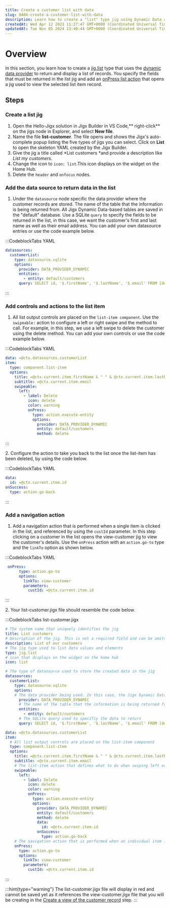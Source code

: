 ```yaml
---
title: Create a customer list with data
slug: 0A0X-create-a-customer-list-with-data
description: Learn how to create a "list" type jig using Dynamic Data and effectively display a list of records. Our comprehensive document outlines easy-to-follow steps to help you create the jig, add a data source, configure controls and actions for each list item, 
createdAt: Wed Apr 12 2023 11:27:47 GMT+0000 (Coordinated Universal Time)
updatedAt: Tue Nov 05 2024 13:40:44 GMT+0000 (Coordinated Universal Time)
---
```


# Overview

In this section, you learn how to create a [jig.list]() type that uses the [dynamic data provider](<./../../../Building Apps with Jigx/Data/Data Providers/Dynamic Data.md>) to return and display a list of records. You specify the fields that must be returned in the list jig and add an [onPress list action]() that opens a jig used to view the selected list item record.&#x20;

## Steps

### Create a list jig

1. Open the Hello-Jigx solution in Jigx Builder in VS Code,** right-click** on the jigs node in Explorer, and select **New file**.
2. Name the file **list-customer**. The file opens and shows the Jigx's auto-complete popup listing the five types of jigs you can select. Click on **List** to open the skeleton YAML created by the Jigx Builder.   &#x20;
3. Give the jig a title called *List customers *and provide a description like *List my customers*.&#x20;
4. Change the icon to `icon: list`.This icon displays on the widget on the Home Hub.
5. Delete the `header` and `onfocus` nodes.

### Add the data source to return data in the list

1. Under the `datasource` node specific the data provider where the customer records are stored. The name of the table that the information is being returned from. All Jigx Dynamic Data-based tables are saved in the "default" database.  Use a SQLite `query` to specify the fields to be returned in the list, in this case, we want the customer's first and last name as well as their email address.  You can add your own datasource entries or use the code example below.

:::CodeblockTabs
YAML

```yaml
datasources:
  customerList: 
    type: datasource.sqlite
    options:
      provider: DATA_PROVIDER_DYNAMIC
      entities:
        - entity: default/customers  
      query: SELECT id, '$.firstName', '$.lastName', '$.email' FROM [default/customers] 
```
:::

### Add controls and actions to the list item

1. &#x20;All list output controls are placed on the `list-item component`.  Use the `swipeable:` action to configure a left or right swipe and the method to call. For example, in this step, we use a left swipe to delete the customer using the delete method. You can add your own controls or use the code example below.

:::CodeblockTabs
YAML

```yaml
data: =@ctx.datasources.customerList
item:
  type: component.list-item
  options:
    title: =@ctx.current.item.firstName & " " & @ctx.current.item.lastName 
    subtitle: =@ctx.current.item.email
    swipeable:
      left:
        - label: Delete
          icon: delete
          color: warning
          onPress: 
            type: action.execute-entity
            options:
              provider: DATA_PROVIDER_DYNAMIC
              entity: default/customers
              method: delete
```
:::

2\. Configure the action to take you back to the list once the list-item has been deleted, by using the code below.

:::CodeblockTabs
YAML

```yaml
data: 
  id: =@ctx.current.item.id
onSuccess: 
  type: action.go-back  
```
:::

### Add a navigation action

1. Add a navigation action that is performed when a single item is clicked in the list, and referenced by using the `custId` parameter. In this step clicking on a customer in the list opens the view-customer jig to view the customer's details. Use the `onPress` action with an `action.go-to` type and the `linkTo` option as shown below.&#x20;

:::CodeblockTabs
YAML

```yaml
 onPress: 
      type: action.go-to
      options:
        linkTo: view-customer       
        parameters:
          custId: =@ctx.current.item.id
```
:::

2\. Your list-customer.jigx file should resemble the code below.

:::CodeblockTabs
list-customer.jigx

```yaml
# The system name that uniquely identifies the jig
title: List customers
# Description of the jig. This is not a required field and can be omitted.
description: List of our customers
# The jig type used to list data values and elements
type: jig.list
# icon that displays on the widget on the home hub
icon: list

# The type of datasource used to store the created data in the jig
datasources:
  customerList: 
    type: datasource.sqlite
    options:
    # The data provider being used. In this case, the Jigx Dynamic Data provider
      provider: DATA_PROVIDER_DYNAMIC
      # The name of the table that the information is being returned from. All Dynamic Data-based tables are saved in the "default" database.
      entities:
        - entity: default/customers
      # The SQLite query used to specifiy the data to return  
      query: SELECT id, '$.firstName', '$.lastName', '$.email' FROM [default/customers] 

data: =@ctx.datasources.customerList
item:
  # All list output controls are placed on the list-item component
  type: component.list-item
  options:
    title: =@ctx.current.item.firstName & " " & @ctx.current.item.lastName 
    subtitle: =@ctx.current.item.email
    # The list-item action that defines what to do when swiping left or right on the item
    swipeable:
      left:
        - label: Delete
          icon: delete
          color: warning
          onPress: 
            type: action.execute-entity
            options:
              provider: DATA_PROVIDER_DYNAMIC
              entity: default/customers
              method: delete
              data: 
                id: =@ctx.current.item.id
              onSuccess: 
                type: action.go-back  
    # The navigation action that is performed when an individual item is tapped in the list, in this instance to view the customer details
    onPress: 
      type: action.go-to
      options:
        linkTo: view-customer       
        parameters:
          custId: =@ctx.current.item.id
```
:::

:::hint{type="warning"}
The list-customer.jigx file will display in red and cannot be saved yet as it references the view-customer.jigx file that you will be creating in the [Create a view of the customer record](<./Create a view of the customer record.md>) step. &#x20;
:::

